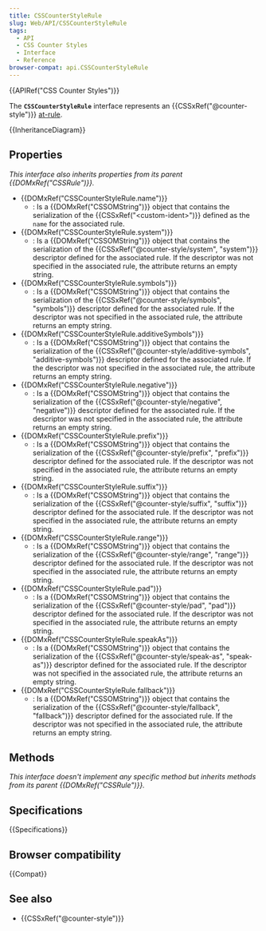 ```yaml
---
title: CSSCounterStyleRule
slug: Web/API/CSSCounterStyleRule
tags:
  - API
  - CSS Counter Styles
  - Interface
  - Reference
browser-compat: api.CSSCounterStyleRule
---
```

{{APIRef("CSS Counter Styles")}}

The **`CSSCounterStyleRule`** interface represents an {{CSSxRef("@counter-style")}} [at-rule](/en-US/docs/Web/CSS/At-rule).

{{InheritanceDiagram}}

## Properties

_This interface also inherits properties from its parent {{DOMxRef("CSSRule")}}._

- {{DOMxRef("CSSCounterStyleRule.name")}}
  - : Is a {{DOMxRef("CSSOMString")}} object that contains the serialization of the {{CSSxRef("&lt;custom-ident&gt;")}} defined as the `name` for the associated rule.
- {{DOMxRef("CSSCounterStyleRule.system")}}
  - : Is a {{DOMxRef("CSSOMString")}} object that contains the serialization of the {{CSSxRef("@counter-style/system", "system")}} descriptor defined for the associated rule. If the descriptor was not specified in the associated rule, the attribute returns an empty string.
- {{DOMxRef("CSSCounterStyleRule.symbols")}}
  - : Is a {{DOMxRef("CSSOMString")}} object that contains the serialization of the {{CSSxRef("@counter-style/symbols", "symbols")}} descriptor defined for the associated rule. If the descriptor was not specified in the associated rule, the attribute returns an empty string.
- {{DOMxRef("CSSCounterStyleRule.additiveSymbols")}}
  - : Is a {{DOMxRef("CSSOMString")}} object that contains the serialization of the {{CSSxRef("@counter-style/additive-symbols", "additive-symbols")}} descriptor defined for the associated rule. If the descriptor was not specified in the associated rule, the attribute returns an empty string.
- {{DOMxRef("CSSCounterStyleRule.negative")}}
  - : Is a {{DOMxRef("CSSOMString")}} object that contains the serialization of the {{CSSxRef("@counter-style/negative", "negative")}} descriptor defined for the associated rule. If the descriptor was not specified in the associated rule, the attribute returns an empty string.
- {{DOMxRef("CSSCounterStyleRule.prefix")}}
  - : Is a {{DOMxRef("CSSOMString")}} object that contains the serialization of the {{CSSxRef("@counter-style/prefix", "prefix")}} descriptor defined for the associated rule. If the descriptor was not specified in the associated rule, the attribute returns an empty string.
- {{DOMxRef("CSSCounterStyleRule.suffix")}}
  - : Is a {{DOMxRef("CSSOMString")}} object that contains the serialization of the {{CSSxRef("@counter-style/suffix", "suffix")}} descriptor defined for the associated rule. If the descriptor was not specified in the associated rule, the attribute returns an empty string.
- {{DOMxRef("CSSCounterStyleRule.range")}}
  - : Is a {{DOMxRef("CSSOMString")}} object that contains the serialization of the {{CSSxRef("@counter-style/range", "range")}} descriptor defined for the associated rule. If the descriptor was not specified in the associated rule, the attribute returns an empty string.
- {{DOMxRef("CSSCounterStyleRule.pad")}}
  - : Is a {{DOMxRef("CSSOMString")}} object that contains the serialization of the {{CSSxRef("@counter-style/pad", "pad")}} descriptor defined for the associated rule. If the descriptor was not specified in the associated rule, the attribute returns an empty string.
- {{DOMxRef("CSSCounterStyleRule.speakAs")}}
  - : Is a {{DOMxRef("CSSOMString")}} object that contains the serialization of the {{CSSxRef("@counter-style/speak-as", "speak-as")}} descriptor defined for the associated rule. If the descriptor was not specified in the associated rule, the attribute returns an empty string.
- {{DOMxRef("CSSCounterStyleRule.fallback")}}
  - : Is a {{DOMxRef("CSSOMString")}} object that contains the serialization of the {{CSSxRef("@counter-style/fallback", "fallback")}} descriptor defined for the associated rule. If the descriptor was not specified in the associated rule, the attribute returns an empty string.

## Methods

_This interface doesn't implement any specific method but inherits methods from its parent {{DOMxRef("CSSRule")}}._

## Specifications

{{Specifications}}

## Browser compatibility

{{Compat}}

## See also

- {{CSSxRef("@counter-style")}}
